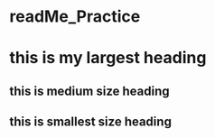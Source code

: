 # readMe_Practice
# this is my largest heading
## this is medium size heading
## this is smallest size heading
